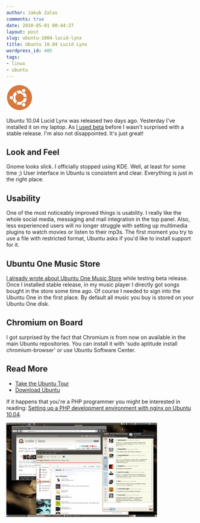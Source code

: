 ```yaml
---
author: Jakub Zalas
comments: true
date: 2010-05-01 00:44:27
layout: post
slug: ubuntu-1004-lucid-lynx
title: Ubuntu 10.04 Lucid Lynx
wordpress_id: 405
tags:
- linux
- ubuntu
---
```


<div class="pull-left">
    <img src="/uploads/wp/2010/05/ubuntulogo-circle.png" title="Ubuntu Logo" alt="Ubuntu Logo" class="img-responsive" />
</div>

Ubuntu 10.04 Lucid Lynx was released two days ago. Yesterday I've installed it on my laptop. As [I used beta](/ubuntu-1004-lucid-lynx-is-just-around-the-corner/) before I wasn't surprised with a stable release. I'm also not disappointed. It's just great!


## Look and Feel


Gnome looks slick. I officially stopped using KDE. Well, at least for some time ;) User interface in Ubuntu is consistent and clear. Everything is just in the right place.


## Usability


One of the most noticeably improved things is usability. I really like the whole social media, messaging and mail integration in the top panel. Also, less experienced users will no longer struggle with setting up multimedia plugins to watch movies or listen to their mp3s. The first moment you try to use a file with restricted format, Ubuntu asks if you'd like to install support for it.


## Ubuntu One Music Store


[I already wrote about Ubuntu One Music Store](/ubuntu-one-music-store-is-now-public/) while testing beta release. Once I installed stable release, in my music player I directly got songs bought in the store some time ago. Of course I needed to sign into the Ubuntu One in the first place. By default all music you buy is stored on your Ubuntu One disk.


## Chromium on Board


I got surprised by the fact that Chromium is from now on available in the main Ubuntu repositories. You can install it with  'sudo aptitude install chromium-browser' or use Ubuntu Software Center.


## Read More

* [Take the Ubuntu Tour](http://www.ubuntu.com/products/whatisubuntu/1004features)
* [Download Ubuntu](http://www.ubuntu.com/getubuntu/download)


If it happens that you're a PHP programmer you might be interested in reading: [Setting up a PHP development environment with nginx on Ubuntu 10.04](/setting-up-a-php-development-environment-with-nginx-on-ubuntu-1004/).

<div class="text-center">
    <a href="/uploads/wp/2010/05/ubuntu1004-02.png"><img src="/uploads/wp/2010/05/ubuntu1004-02-400x250.png" title="Ubuntu 10.04 Lucid Lynx" alt="Ubuntu 10.04 Lucid Lynx" class="img-responsive" /></a>
</div>

